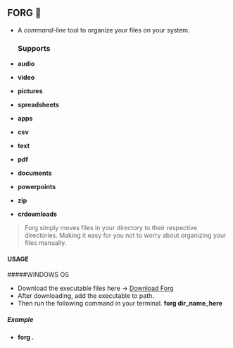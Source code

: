 ## FORG 🧮
- A *command-line* tool to organize your files on your system.
  
  ### Supports
  
- **audio**
- **video**
- **pictures**
- **spreadsheets**
- **apps**
- **csv**
- **text**
- **pdf**
- **documents**
- **powerpoints**
- **zip**
- **crdownloads**

> Forg simply moves files in your directory to their respective directories.
> Making it easy for you not to worry about organizing your files manually.

#### USAGE
#####WINDOWS OS
   - Download the executable files here -> [Download Forg](https://drive.google.com/file/d/15ysu_RT9bm0VGJyAMg8BxJXDqvUU_Xj9/view?usp=drive_link)
   - After downloading, add the executable to path.
   - Then run the following command in your terminal.
   **forg dir_name_here**

   ##### Example
   - **forg .**
